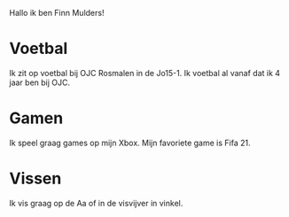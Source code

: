 

 Hallo ik ben Finn Mulders!
<h1> Voetbal</h1>
  Ik zit op voetbal bij OJC Rosmalen in de Jo15-1.
  Ik voetbal al vanaf dat ik 4 jaar ben bij OJC.

  <h1>Gamen</h1>
  Ik speel graag games op mijn Xbox.
  Mijn favoriete game is Fifa 21.
    
<h1> Vissen</h1>
  Ik vis graag op de Aa of in de visvijver in vinkel.
  

